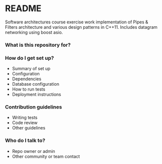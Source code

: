 # README #

Software architectures course exercise work implementation of Pipes & Filters architecture and various design patterns in C++11. Includes datagram networking using boost asio.

### What is this repository for? ###


### How do I get set up? ###

* Summary of set up
* Configuration
* Dependencies
* Database configuration
* How to run tests
* Deployment instructions

### Contribution guidelines ###

* Writing tests
* Code review
* Other guidelines

### Who do I talk to? ###

* Repo owner or admin
* Other community or team contact